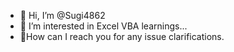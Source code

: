 - 👋 Hi, I’m @Sugi4862
- 👀 I’m interested in Excel VBA learnings...
- 🌱How can I reach you for any issue clarifications.

<!---
Sugi4862/Sugi4862 is a ✨ special ✨ repository because its `README.md` (this file) appears on your GitHub profile.
You can click the Preview link to take a look at your changes.
--->
